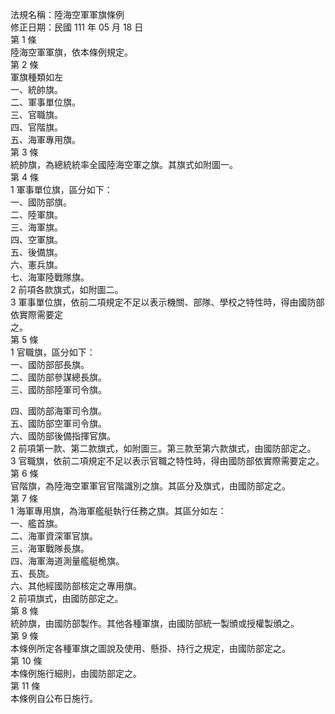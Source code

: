 法規名稱：陸海空軍軍旗條例  
修正日期：民國 111 年 05 月 18 日  
第 1 條  
陸海空軍軍旗，依本條例規定。  
第 2 條  
軍旗種類如左  
一、統帥旗。  
二、軍事單位旗。  
三、官職旗。  
四、官階旗。  
五、海軍專用旗。  
第 3 條  
統帥旗，為總統統率全國陸海空軍之旗。其旗式如附圖一。  
第 4 條  
1 軍事單位旗，區分如下：  
一、國防部旗。  
二、陸軍旗。  
三、海軍旗。  
四、空軍旗。  
五、後備旗。  
六、憲兵旗。  
七、海軍陸戰隊旗。  
2 前項各款旗式，如附圖二。  
3 軍事單位旗，依前二項規定不足以表示機關、部隊、學校之特性時，得由國防部依實際需要定  
之。  
第 5 條  
1 官職旗，區分如下：  
一、國防部部長旗。  
二、國防部參謀總長旗。  
三、國防部陸軍司令旗。  


四、國防部海軍司令旗。  
五、國防部空軍司令旗。  
六、國防部後備指揮官旗。  
2 前項第一款、第二款旗式，如附圖三。第三款至第六款旗式，由國防部定之。  
3 官職旗，依前二項規定不足以表示官職之特性時，得由國防部依實際需要定之。  
第 6 條  
官階旗，為陸海空軍軍官官階識別之旗。其區分及旗式，由國防部定之。  
第 7 條  
1 海軍專用旗，為海軍艦艇執行任務之旗。其區分如左：  
一、艦首旗。  
二、海軍資深軍官旗。  
三、海軍戰隊長旗。  
四、海軍海道測量艦艇桅旗。  
五、長旒。  
六、其他經國防部核定之專用旗。  
2 前項旗式，由國防部定之。  
第 8 條  
統帥旗，由國防部製作。其他各種軍旗，由國防部統一製頒或授權製頒之。  
第 9 條  
本條例所定各種軍旗之圖說及使用、懸掛、持行之規定，由國防部定之。  
第 10 條  
本條例施行細則，由國防部定之。  
第 11 條  
本條例自公布日施行。  


